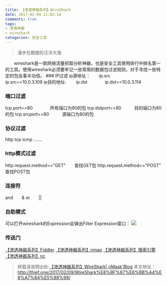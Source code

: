 ```yaml
---
title: 【渗透神器系列】WireShark
date: 2017-02-09 11:02:14
comments: true
tags: 
- 渗透神器
- wireshark
categories: 安全工具
---
```

<blockquote class="blockquote-center">漫步在数据的汪洋大海</blockquote>
　　wireshark是一款网络流量抓取分析神器，也是安全工具使用排行中排名第一的工具。使用wireshark必须要牢记一些常用的数据包过滤规则，对于寻找一些特定的包会事半功倍。
<!--more -->
### IP过滤
ip源地址：　　ip.src　　　　ip.src==10.0.3.109
ip目的地址: 　　ip.dst　　　　ip.dst==10.0.3.114

### 端口过滤
tcp.port==80　　　　所有端口为80的包
tcp.dstport==80　　　目的端口为80的包
tcp.srcport==80　　　源端口为80的包

### 协议过滤
http
tcp
icmp
.......

### http模式过滤
http.request.method=="GET"　　查找GET包
http.request.method=="POST"　　查找POST包

### 连接符
and　　&
or　　||

### 自助模式
可以打开wireshark的Expression会弹出Filter Expression窗口：
![](/upload_image/20170209/1.png)

### 传送门
[【渗透神器系列】Fiddler](http://thief.one/2017/04/27/1)
[【渗透神器系列】nmap](http://thief.one/2017/05/02/1/)
[【渗透神器系列】搜索引擎](http://thief.one/2017/05/19/1)
[【渗透神器系列】nc](http://thief.one/2017/04/10/1/)

>转载请说明出处:[【渗透神器系列】WireShark| nMask'Blog](http://thief.one/2017/02/09/WireShark%E8%BF%87%E6%BB%A4%E8%A7%84%E5%88%99/)
本文地址：http://thief.one/2017/02/09/WireShark%E8%BF%87%E6%BB%A4%E8%A7%84%E5%88%99/

